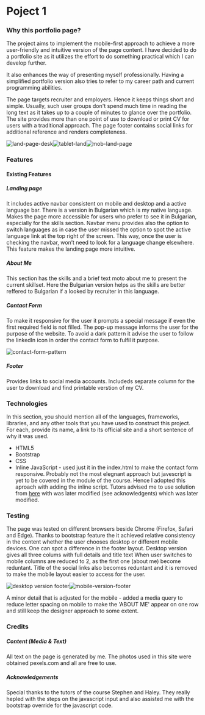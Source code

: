 # Poject 1

### Why this portfolio page?

The project aims to implement the mobile-first approach to achieve a more user-friendly and intuitive version of the page content. I have decided to do a portfolio site as it utilizes the effort to do something practical which I can develop further. 

It also enhances the way of presenting myself professionally. Having a simplified portfolio version also tries to refer to my career path and current programming abilities. 

The page targets recruiter and employers. Hence it keeps things short and simple. Usually, such user groups don't spend much time in reading the long text as it takes up to a couple of minutes to glance over the portfolio. The site provides more than one point of use to download or print CV for users with a traditional approach. The page footer contains social links for additional reference and renders completeness.

![land-page-desk](https://user-images.githubusercontent.com/51206904/65069700-85cd0c00-d98b-11e9-9eea-e686e66535b8.PNG)![tablet-land](https://user-images.githubusercontent.com/51206904/65069793-bad95e80-d98b-11e9-800e-bc77ef40ddc6.png)![mob-land-page](https://user-images.githubusercontent.com/51206904/65068590-3ab1f980-d989-11e9-8a15-9d78651974fc.png)

### Features

#### Existing Features

##### Landing page

It includes active navbar consistent on mobile and desktop and a active language bar. There is a version in Bulgarian which is my native language. Makes the page more accessible for users who prefer to see it in Bulgarian, especially for the skills section.
Navbar menu provides also the option to switch languages as in case the user missed the option to spot the active language link at the top right of the screen. This way, once the user is checking the navbar, won’t need to look for a language change elsewhere.  This feature makes the landing page more intuitive. 

##### About Me</h5>
This section has the skills and a brief text moto about me to present the current skillset. Here the Bulgarian version helps as the skills are better reffered to Bulgarian if a looked by recruiter in this language.

##### Contact Form

To make it responsive for the user it prompts a special message if even the first required field is not filled. The pop-up message informs the user for the purpose of the website. To avoid a dark pattern it advise the user to follow the linkedIn icon in order the contact form to fulfil it purpose.

![contact-form-pattern](https://user-images.githubusercontent.com/51206904/65069898-ebb99380-d98b-11e9-9f77-aeae72f32143.png)

##### Footer

Provides links to social media accounts. Includeds separate column for the user to download and find printable verstion of my CV.


### Technologies
In this section, you should mention all of the languages, frameworks, libraries, and any other tools that you have used to construct this project. For each, provide its name, a link to its official site and a short sentence of why it was used.

- HTML5
- Bootstrap
- CSS
- Inline JavaScript - used just it in the index.html to make the contact form responsive. Probably not the most elegnant approach but javescript is yet to be covered in the module of the course. Hence I adopted this aproach with adding the inline script. Tutors advised me to use solution from [here](https://stackoverflow.com/questions/45914792/validate-form-before-bootstrap-modal-popup) with was later modified (see acknowledgents) which was later modified. 




### Testing

The page was tested on different browsers beside Chrome (Firefox, Safari and Edge). Thanks to bootstrap feature the it achieved relative consistency in the content whether the user chooses desktop or different mobile devices. 
One can spot a difference in the footer layout. Desktop version gives all three colums with full details and title text When user switches to mobile columns are reduced to 2, as the first one (about me) become reduntant. 
Title of the social links also becomes reduntant and it is removed to make the mobile layout easier to access for the user.

![desktop version footer](https://user-images.githubusercontent.com/51206904/65069864-da708700-d98b-11e9-940a-41912ae027ab.PNG)![mobile-version-footer](https://user-images.githubusercontent.com/51206904/65069848-d3497900-d98b-11e9-9ac1-b6a880fdd825.PNG)

A minor detail that is adjusted for the mobile - added a media query to reduce letter spacing on mobile to make the 'ABOUT ME' appear on one row and still keep the designer approach to some extent.


### Credits


##### Content (Media & Text)

All text on the page is generated by me. The photos used in this site were obtained pexels.com and all are free to use.

##### Acknowledgements

Special thanks to the tutors of the course Stephen and Haley. They really hepled with the steps on the javascript input and also assisted me with the bootstrap override for the javascript code.
    
    
